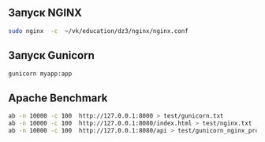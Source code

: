 ## Запуск NGINX
```bash
sudo nginx  -c  ~/vk/education/dz3/nginx/nginx.conf
```

## Запуск Gunicorn
```bash
gunicorn myapp:app
```

## Apache Benchmark
```bash
ab -n 10000 -c 100  http://127.0.0.1:8000 > test/gunicorn.txt
ab -n 10000 -c 100  http://127.0.0.1:8080/index.html > test/nginx.txt
ab -n 10000 -c 100  http://127.0.0.1:8080/api > test/gunicorn_nginx_proxy.txt
```

